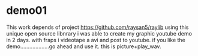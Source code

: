 # demo01

This work depends of project https://github.com/raysan5/raylib
using this unique open source libnrary i was able to create my graphic youtube demo in 2 days.
with fraps i videotape a avi and post to youtube.
if you like the demo...................go ahead and use it.
this is picture+play_wav.
